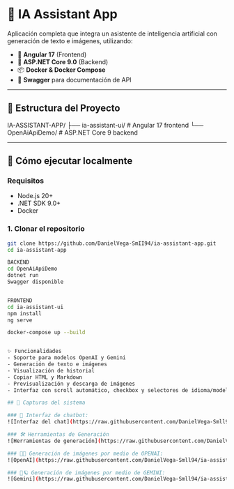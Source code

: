 # 🧠 IA Assistant App

Aplicación completa que integra un asistente de inteligencia artificial con generación de texto e imágenes, utilizando:

- 🎨 **Angular 17** (Frontend)
- 🔧 **ASP.NET Core 9.0** (Backend)
- 📦 **Docker & Docker Compose**
- 📜 **Swagger** para documentación de API

---

## 📁 Estructura del Proyecto

IA-ASSISTANT-APP/
├── ia-assistant-ui/ # Angular 17 frontend
└── OpenAiApiDemo/ # ASP.NET Core 9 backend


---

## 🚀 Cómo ejecutar localmente

### Requisitos

- Node.js 20+
- .NET SDK 9.0+
- Docker

### 1. Clonar el repositorio

```bash
git clone https://github.com/DanielVega-SmII94/ia-assistant-app.git
cd ia-assistant-app

BACKEND
cd OpenAiApiDemo
dotnet run
Swagger disponible


FRONTEND
cd ia-assistant-ui
npm install
ng serve

docker-compose up --build


✨ Funcionalidades
- Soporte para modelos OpenAI y Gemini
- Generación de texto e imágenes
- Visualización de historial
- Copiar HTML y Markdown
- Previsualización y descarga de imágenes
- Interfaz con scroll automático, checkbox y selectores de idioma/modelo

## 📸 Capturas del sistema

### 💬 Interfaz de chatbot:
![Interfaz del chat](https://raw.githubusercontent.com/DanielVega-Smll94/ia-assistant-app/master/readme-images/interfaz-chat.png)

### 🛠️ Herramientas de Generación
![Herramientas de generación](https://raw.githubusercontent.com/DanielVega-Smll94/ia-assistant-app/master/readme-images/herramientas-generacion.png)

### 🤖🧠 Generación de imágenes por medio de OPENAI:
![OpenAI](https://raw.githubusercontent.com/DanielVega-Smll94/ia-assistant-app/master/readme-images/openai-generacion.png)

### 🤖🪐 Generación de imágenes por medio de GEMINI:
![Gemini](https://raw.githubusercontent.com/DanielVega-Smll94/ia-assistant-app/master/readme-images/gemini-generacion.png)



